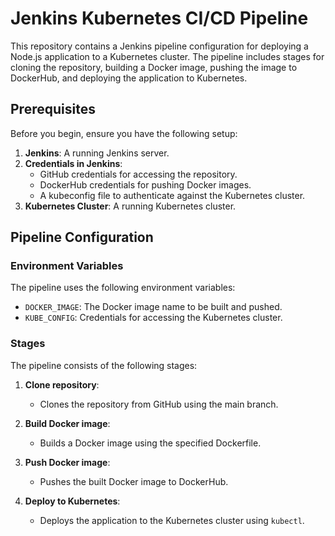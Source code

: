 # Jenkins Kubernetes CI/CD Pipeline

This repository contains a Jenkins pipeline configuration for deploying a Node.js application to a Kubernetes cluster. The pipeline includes stages for cloning the repository, building a Docker image, pushing the image to DockerHub, and deploying the application to Kubernetes.

## Prerequisites

Before you begin, ensure you have the following setup:

1. **Jenkins**: A running Jenkins server.
2. **Credentials in Jenkins**:
   - GitHub credentials for accessing the repository.
   - DockerHub credentials for pushing Docker images.
   - A kubeconfig file to authenticate against the Kubernetes cluster.
3. **Kubernetes Cluster**: A running Kubernetes cluster.

## Pipeline Configuration

### Environment Variables

The pipeline uses the following environment variables:

- `DOCKER_IMAGE`: The Docker image name to be built and pushed.
- `KUBE_CONFIG`: Credentials for accessing the Kubernetes cluster.

### Stages

The pipeline consists of the following stages:

1. **Clone repository**:

   - Clones the repository from GitHub using the main branch.

2. **Build Docker image**:

   - Builds a Docker image using the specified Dockerfile.

3. **Push Docker image**:

   - Pushes the built Docker image to DockerHub.

4. **Deploy to Kubernetes**:
   - Deploys the application to the Kubernetes cluster using `kubectl`.
